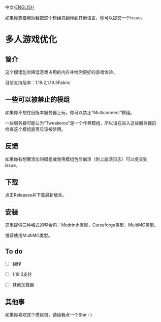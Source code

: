 中文/[ENGLISH](https://github.com/DiamondPigeon/Multiplayer-optimization/blob/main/README_en.md)

如果你想要帮助我把这个模组包翻译到其他语言，你可以提交一个issue。

# 多人游戏优化

## 简介

 这个模组包会降低游戏占用的内存并给你更好的游戏体验。

目前支持版本：1.19.2,1.19.3Fabric

## 一些可以被禁止的模组

 如果你不想在旧版本服务器上玩，你可以禁止“Multiconnect”模组。

 一些服务器可能认为“Tweakeroo”是一个作弊模组，所以请在进入这些服务器前检查这个模组是否应该被禁用。

## 反馈

 如果你有想要添加的模组或使用模组包后崩溃（附上崩溃日志）可以提交到issue。

## 下载

 点击Releases并下载最新版本。

## 安装

 这里提供三种格式的整合包：Modrinth类型，Curseforge类型，MultiMC类型。

 推荐使用MultiMC类型。

## To do

- [ ] 翻译

- [ ] 1.19.3支持

- [ ] 其他加载器

## 其他事

 如果你喜欢这个模组包，请给我点一个Star : )
